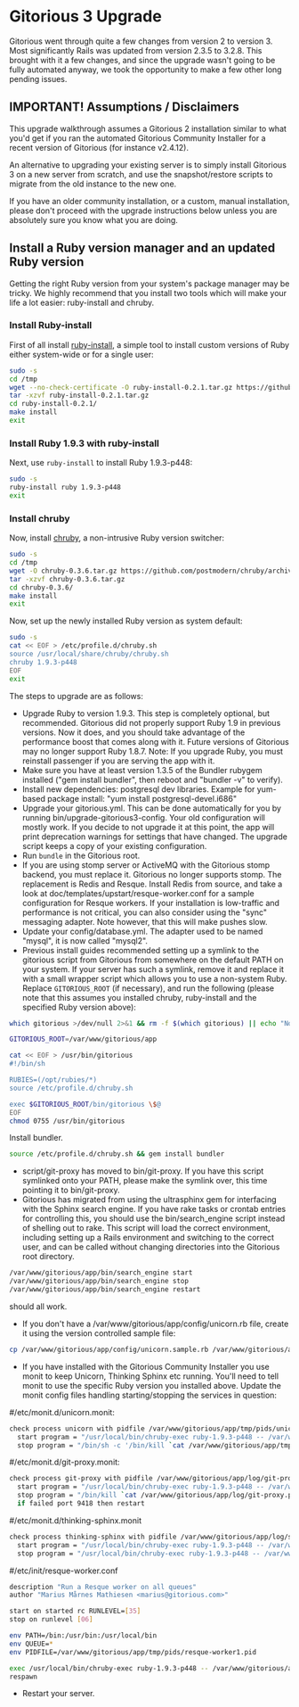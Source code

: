 # Gitorious 3 Upgrade

Gitorious went through quite a few changes from version 2 to version
3. Most significantly Rails was updated from version 2.3.5 to 3.2.8.
This brought with it a few changes, and since the upgrade wasn't going
to be fully automated anyway, we took the opportunity to make a few
other long pending issues.

## IMPORTANT! Assumptions / Disclaimers

This upgrade walkthrough assumes a Gitorious 2 installation
similar to what you'd get if you ran the automated Gitorious Community
Installer for a recent version of Gitorious (for instance v2.4.12).

An alternative to upgrading your existing server is to simply install
Gitorious 3 on a new server from scratch, and use the snapshot/restore
scripts to migrate from the old instance to the new one.

If you have an older community installation, or a custom, manual
installation, please don't proceed with the upgrade instructions below
unless you are absolutely sure you know what you are doing.

## Install a Ruby version manager and an updated Ruby version

Getting the right Ruby version from your system's package manager may
be tricky. We highly recommend that you install two tools which will
make your life a lot easier: ruby-install and chruby.

### Install Ruby-install

First of all install
[ruby-install](https://github.com/postmodern/ruby-install), a simple
tool to install custom versions of Ruby either system-wide or for a
single user:

```sh
sudo -s
cd /tmp
wget --no-check-certificate -O ruby-install-0.2.1.tar.gz https://github.com/postmodern/ruby-install/archive/v0.2.1.tar.gz
tar -xzvf ruby-install-0.2.1.tar.gz
cd ruby-install-0.2.1/
make install
exit
```

### Install Ruby 1.9.3 with ruby-install

Next, use `ruby-install` to install Ruby 1.9.3-p448:

```sh
sudo -s
ruby-install ruby 1.9.3-p448
exit
```

### Install chruby

Now, install [chruby](https://github.com/postmodern/chruby), a
non-intrusive Ruby version switcher:

```sh
sudo -s
cd /tmp
wget -O chruby-0.3.6.tar.gz https://github.com/postmodern/chruby/archive/v0.3.6.tar.gz
tar -xzvf chruby-0.3.6.tar.gz
cd chruby-0.3.6/
make install
exit
```

Now, set up the newly installed Ruby version as system default:

```sh
sudo -s
cat << EOF > /etc/profile.d/chruby.sh
source /usr/local/share/chruby/chruby.sh
chruby 1.9.3-p448
EOF
exit
```

The steps to upgrade are as follows:

* Upgrade Ruby to version 1.9.3. This step is completely optional, but
  recommended. Gitorious did not properly support Ruby 1.9 in previous
  versions. Now it does, and you should take advantage of the
  performance boost that comes along with it. Future versions of
  Gitorious may no longer support Ruby 1.8.7. Note: If you upgrade
  Ruby, you must reinstall passenger if you are serving the app with
  it.
* Make sure you have at least version 1.3.5 of the Bundler rubygem
  installed ("gem install bundler", then reboot and "bundler -v" to
  verify).
* Install new dependencies: postgresql dev libraries.
  Example for yum-based package install:
  "yum install postgresql-devel.i686"
* Upgrade your gitorious.yml. This can be done automatically for you
  by running bin/upgrade-gitorious3-config. Your old configuration
  will mostly work. If you decide to not upgrade it at this point, the
  app will print deprecation warnings for settings that have changed.
  The upgrade script keeps a copy of your existing configuration.
* Run `bundle` in the Gitorious root.
* If you are using stomp server or ActiveMQ with the Gitorious stomp
  backend, you must replace it. Gitorious no longer supports stomp.
  The replacement is Redis and Resque. Install Redis from source, and
  take a look at doc/templates/upstart/resque-worker.conf for a sample
  configuration for Resque workers. If your installation is
  low-traffic and performance is not critical, you can also consider
  using the "sync" messaging adapter. Note however, that this will
  make pushes slow.
* Update your config/database.yml. The adapter used to be named
  "mysql", it is now called "mysql2".
* Previous install guides recommended setting up a symlink to the
  gitorious script from Gitorious from somewhere on the default PATH
  on your system. If your server has such a symlink, remove it and
  replace it with a small wrapper script which allows you to use a
  non-system Ruby. Replace `GITORIOUS_ROOT` (if necessary), and run
  the following (please note that this assumes you installed chruby,
  ruby-install and the specified Ruby version above):

```sh
which gitorious >/dev/null 2>&1 && rm -f $(which gitorious) || echo "No symlink"

GITORIOUS_ROOT=/var/www/gitorious/app

cat << EOF > /usr/bin/gitorious
#!/bin/sh

RUBIES=(/opt/rubies/*)
source /etc/profile.d/chruby.sh

exec $GITORIOUS_ROOT/bin/gitorious \$@
EOF
chmod 0755 /usr/bin/gitorious
```

Install bundler.

```sh
source /etc/profile.d/chruby.sh && gem install bundler
```

* script/git-proxy has moved to bin/git-proxy. If you have this script
  symlinked onto your PATH, please make the symlink over, this time
  pointing it to bin/git-proxy.
* Gitorious has migrated from using the ultrasphinx gem for interfacing
  with the Sphinx search engine. If you have rake tasks or crontab
  entries for controlling this, you should use the bin/search_engine
  script instead of shelling out to rake. This script will load the
  correct environment, including setting up a Rails environment and
  switching to the correct user, and can be called without changing
  directories into the Gitorious root directory.

```sh
/var/www/gitorious/app/bin/search_engine start
/var/www/gitorious/app/bin/search_engine stop
/var/www/gitorious/app/bin/search_engine restart
```
  should all work.

* If you don't have a /var/www/gitorious/app/config/unicorn.rb file,
  create it using the version controlled sample file:

```sh
cp /var/www/gitorious/app/config/unicorn.sample.rb /var/www/gitorious/app/config/unicorn.rb
```

* If you have installed with the Gitorious Community Installer you use
  monit to keep Unicorn, Thinking Sphinx etc running. You'll need to
  tell monit to use the specific Ruby version you installed
  above. Update the monit config files handling starting/stopping the
  services in question:

#/etc/monit.d/unicorn.monit:
```sh
check process unicorn with pidfile /var/www/gitorious/app/tmp/pids/unicorn.pid
  start program = "/usr/local/bin/chruby-exec ruby-1.9.3-p448 -- /var/www/gitorious/app/bin/unicorn -c config/unicorn.rb -D"
  stop program = "/bin/sh -c '/bin/kill `cat /var/www/gitorious/app/tmp/pids/unicorn.pid`'"
```

#/etc/monit.d/git-proxy.monit:
```sh
check process git-proxy with pidfile /var/www/gitorious/app/log/git-proxy.pid
  start program = "/usr/local/bin/chruby-exec ruby-1.9.3-p448 -- /var/www/gitorious/app/bin/git-proxy --pid=/var/www/gitorious/app/log/git-proxy.pid --detach --log=/var/www/gitorious/app/log/git-proxy.log1"
  stop program = "/bin/kill `cat /var/www/gitorious/app/log/git-proxy.pid`"
  if failed port 9418 then restart
```

#/etc/monit.d/thinking-sphinx.monit
```sh
check process thinking-sphinx with pidfile /var/www/gitorious/app/log/searchd.production.pid
  start program = "/usr/local/bin/chruby-exec ruby-1.9.3-p448 -- /var/www/gitorious/app/bin/rake ts:start"
  stop program = "/usr/local/bin/chruby-exec ruby-1.9.3-p448 -- /var/www/gitorious/app/bin/rake ts:stop"
```

#/etc/init/resque-worker.conf
```sh
description "Run a Resque worker on all queues"
author "Marius Mårnes Mathiesen <marius@gitorious.com>"

start on started rc RUNLEVEL=[35]
stop on runlevel [06]

env PATH=/bin:/usr/bin:/usr/local/bin
env QUEUE=*
env PIDFILE=/var/www/gitorious/app/tmp/pids/resque-worker1.pid

exec /usr/local/bin/chruby-exec ruby-1.9.3-p448 -- /var/www/gitorious/app/bin/rake resque:work
respawn
```

* Restart your server.
